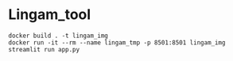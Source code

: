 # Lingam_tool

~~~
docker build . -t lingam_img
docker run -it --rm --name lingam_tmp -p 8501:8501 lingam_img streamlit run app.py
~~~
